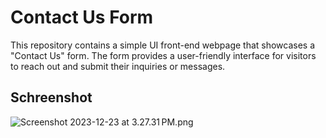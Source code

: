 # Contact Us Form

This repository contains a simple UI front-end webpage that showcases a "Contact
Us" form. The form provides a user-friendly interface for visitors to reach out
and submit their inquiries or messages.

## Schreenshot

![Screenshot 2023-12-23 at 3.27.31 PM.png](Screenshot%202023-12-23%20at%203.27.31%E2%80%AFPM.png)
